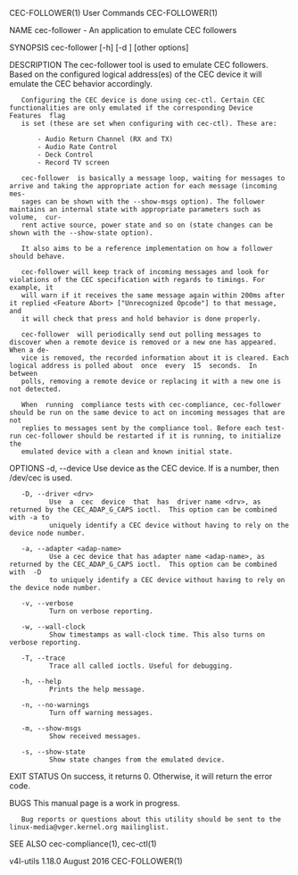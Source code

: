 CEC-FOLLOWER(1)                                                    User Commands                                                   CEC-FOLLOWER(1)

NAME
       cec-follower - An application to emulate CEC followers

SYNOPSIS
       cec-follower [-h] [-d <dev>] [other options]

DESCRIPTION
       The  cec-follower  tool is used to emulate CEC followers. Based on the configured logical address(es) of the CEC device it will emulate the
       CEC behavior accordingly.

       Configuring the CEC device is done using cec-ctl. Certain CEC functionalities are only emulated if the corresponding Device  Features  flag
       is set (these are set when configuring with cec-ctl). These are:

           - Audio Return Channel (RX and TX)
           - Audio Rate Control
           - Deck Control
           - Record TV screen

       cec-follower  is basically a message loop, waiting for messages to arrive and taking the appropriate action for each message (incoming mes‐
       sages can be shown with the --show-msgs option). The follower maintains an internal state with appropriate parameters such as volume,  cur‐
       rent active source, power state and so on (state changes can be shown with the --show-state option).

       It also aims to be a reference implementation on how a follower should behave.

       cec-follower will keep track of incoming messages and look for violations of the CEC specification with regards to timings. For example, it
       will warn if it receives the same message again within 200ms after it replied <Feature Abort> ["Unrecognized Opcode"] to that message,  and
       it will check that press and hold behavior is done properly.

       cec-follower  will periodically send out polling messages to discover when a remote device is removed or a new one has appeared. When a de‐
       vice is removed, the recorded information about it is cleared. Each logical address is polled about  once  every  15  seconds.  In  between
       polls, removing a remote device or replacing it with a new one is not detected.

       When  running  compliance tests with cec-compliance, cec-follower should be run on the same device to act on incoming messages that are not
       replies to messages sent by the compliance tool. Before each test-run cec-follower should be restarted if it is running, to initialize  the
       emulated device with a clean and known initial state.

OPTIONS
       -d, --device <dev>
              Use device <dev> as the CEC device. If <dev> is a number, then /dev/cec<dev> is used.

       -D, --driver <drv>
              Use  a  cec  device  that  has  driver name <drv>, as returned by the CEC_ADAP_G_CAPS ioctl.  This option can be combined with -a to
              uniquely identify a CEC device without having to rely on the device node number.

       -a, --adapter <adap-name>
              Use a cec device that has adapter name <adap-name>, as returned by the CEC_ADAP_G_CAPS ioctl.  This option can be combined  with  -D
              to uniquely identify a CEC device without having to rely on the device node number.

       -v, --verbose
              Turn on verbose reporting.

       -w, --wall-clock
              Show timestamps as wall-clock time. This also turns on verbose reporting.

       -T, --trace
              Trace all called ioctls. Useful for debugging.

       -h, --help
              Prints the help message.

       -n, --no-warnings
              Turn off warning messages.

       -m, --show-msgs
              Show received messages.

       -s, --show-state
              Show state changes from the emulated device.

EXIT STATUS
       On success, it returns 0. Otherwise, it will return the error code.

BUGS
       This manual page is a work in progress.

       Bug reports or questions about this utility should be sent to the linux-media@vger.kernel.org mailinglist.

SEE ALSO
       cec-compliance(1), cec-ctl(1)

v4l-utils 1.18.0                                                    August 2016                                                    CEC-FOLLOWER(1)
